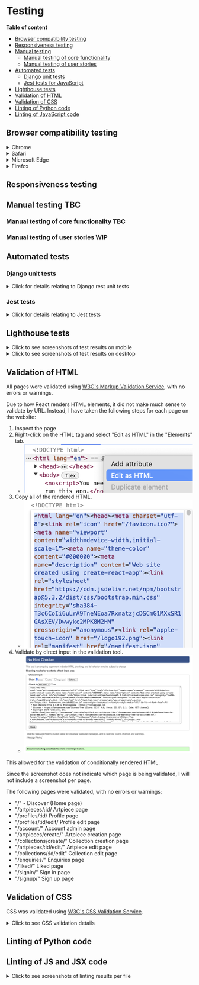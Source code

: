 # Testing

**Table of content**
- [Browser compatibility testing](#browser-compatibility)
- [Responsiveness testing](#responsiveness)
- [Manual testing](#manual-testing)
    - [Manual testing of core functionality](#manual-test-functionality)
    - [Manual testing of user stories](#user-story-testing)
- [Automated tests](#automated-tests)
    - [Django unit tests](#unittests)
    - [Jest tests for JavaScript](#jest-tests)
- [Lighthouse tests](#lighthouse)
- [Validation of HTML](#html-validation)
- [Validation of CSS](#css-validation)
- [Linting of Python code](#python-lint)
- [Linting of JavaScript code](#js-lint)

<a id="browser-compatibility"></a>
## Browser compatibility testing

<details>
<summary>Chrome</summary>

</details>

<details>
<summary>Safari</summary>


</details>

<details>
<summary>Microsoft Edge</summary>

</details>

<details>
<summary>Firefox</summary>

</details>

<a id="responsiveness"></a>
## Responsiveness testing


<a id="manual-testing"></a>
## Manual testing TBC

<a id="manual-test-functionality"></a>
### Manual testing of core functionality TBC

### Manual testing of user stories WIP

<a id="automated-tests"></a>
## Automated tests

<a id="unittests"></a>
### Django unit tests

<details> 
<summary>Click for details relating to Django rest unit tests</summary>

</details>

<a id="jest-tests"></a>
### Jest tests

<details>
<summary>Click for details relating to Jest tests</summary>

</details>

<a id="lighthouse"></a>
## Lighthouse tests

<details>
<summary>Click to see screenshots of test results on mobile</summary>

</details>

<details>
<summary>Click to see screenshots of test results on desktop</summary>

</details>

<a id="html-validation"></a>
## Validation of HTML

All pages were validated using [W3C's Markup Validation Service](https://validator.w3.org/nu/), with no errors or warnings.

Due to how React renders HTML elements, it did not make much sense to validate by URL. Instead, I have taken the following steps for each page on the website:

1. Inspect the page
1. Right-click on the HTML tag and select "Edit as HTML" in the "Elements" tab.
    - ![Edit as HTML](documentation/html_validate/html_validate_edit.png)
1. Copy all of the rendered HTML.
    -  ![Copy all rendered HTML](documentation/html_validate/html_validate_copy.png)
1. Validate by direct input in the validation tool.
    - ![Validate by direct input](documentation/html_validate/html_validate_direct_input.png)

This allowed for the validation of conditionally rendered HTML.

Since the screenshot does not indicate which page is being validated, I will not include a screenshot per page.

The following pages were validated, with no errors or warnings:

- "/" - Discover (Home page)
- "/artpieces/:id/ Artpiece page
- "/profiles/:id/ Profile page
- "/profiles/:id/edit/ Profile edit page
- "/account/" Account admin page
- "/artpieces/create/" Artpiece creation page
- "/collections/create/" Collection creation page
- "/artpieces/:id/edit/" Artpiece edit page
- "/collections/:id/edit" Collection edit page
- "/enquiries/" Enquiries page
- "/liked/" Liked page 
- "/signin/" Sign in page
- "/signup/" Sign up page


<a id="css-validation"></a>
## Validation of CSS

CSS was validated using [W3C's CSS Validation Service](https://jigsaw.w3.org/css-validator/validator).

<details>
<summary>Click to see CSS validation details</summary>

![CSS validation](documentation/css_validate/css_validate.png)

The tool raises no errors when checking the website by URL, but raises a variation of warnings.

Two of the warnings are related to my custom CSS:

![Root variables](documentation/css_validate/css_validate_root.png)

This warning relates to the use of ROOT: variables in CSS, and simply states that these are not being checked by the tool. Since the variables are working as expected, I will disregard this warning.

![Same color for border and background](documentation/css_validate/css_validate_border_color.png)

This warning relates to my buttons having the same border and background colour. This was a conscious decision, and different styles are being used to make the buttons accessible, have good contrast against background colour, and look different when hovered. 

The remaining warnings relate to styles implemented by react-bootstrap. Visiting Bootstrap's website, I found the following text, providing an explanation for these errors and warnings.

![Bootstrap validators](documentation/bootstrap-validators.png)

</details>

<a id="python-lint"></a>
## Linting of Python code

<a id="js-lint"></a>
## Linting of JS and JSX code

<details>
<summary>Click to see screenshots of linting results per file</summary>

</details>